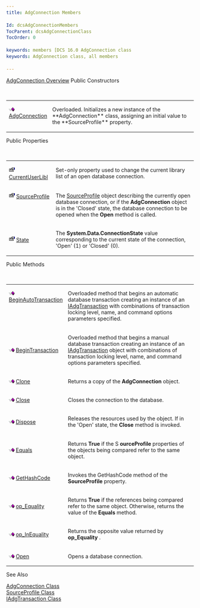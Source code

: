 ```yaml
---
title: AdgConnection Members

Id: dcsAdgConnectionMembers
TocParent: dcsAdgConnectionClass
TocOrder: 0

keywords: members [DCS 16.0 AdgConnection class
keywords: AdgConnection class, all members

---
```


[AdgConnection Overview](dcsAdgConnectionClass.html) 
Public Constructors

<br />

<table class="dtTABLE" id="table4" style="border-spacing: 0px" cellspacing="0" x-use-null-cells="x-use-null-cells">
          <colgroup span="1">
            <col span="1" style="WIDTH: 20%" />
            <col span="1" style="WIDTH: 77.71%" />
          </colgroup>
          <tr valign="top">
            <td colspan="1" rowspan="1">

<img height="11" alt="public property" src="Images/PUBLIC%20METHOD.GIF" width="15" border="0" x-maintain-ratio="TRUE" /> [ AdgConnection](dcsAdgConnectionConstructorsMain.html) 

</td> <td colspan="1" rowspan="1"> <p>Overloaded. Initializes a new instance of the **AdgConnection** class, assigning an initial value to the **SourceProfile** property.
</td>
          </tr>
</table>

Public Properties

<br />

<table class="dtTABLE" id="Table5" style="border-spacing: 0px" cellspacing="0" x-use-null-cells="x-use-null-cells">
          <colgroup span="1">
            <col span="1" style="WIDTH: 20%" />
            <col span="1" style="WIDTH: 70%" />
          </colgroup>
          <tr valign="top">
            <td colspan="1" rowspan="1">

<img height="16" alt="public property" src="Images/property.bmp" width="16" border="0" /> [ CurrentUserLibl](dcsAdgConnectionCurrentUserLiblProperty.html) 
</td>
            <td colspan="1" rowspan="1">

Set-only property used to change the current library list of an open database connection.
</td>
          </tr>
          <tr valign="top">
            <td colspan="1" rowspan="1">

<img height="16" alt="public property" src="Images/property.bmp" width="16" border="0" /> [ SourceProfile](dcsAdgConnectionClassSourceProfileProperty.html) 
</td>
            <td colspan="1" rowspan="1">

The [SourceProfile](dcsSourceProfileClass.html) object describing the currently open database connection, or if the<span> **AdgConnection** </span> object is in the 'Closed' state, the database connection to be opened when the **Open** method is called.
</td>
          </tr>
          <tr>
            <td colspan="1" rowspan="1">

<img height="16" alt="public property" src="Images/property.bmp" width="16" border="0" /> [ State](dcsAdgConnectionClassStateProperty.html) 
</td>
            <td colspan="1" rowspan="1">

The **System.Data.ConnectionState** value corresponding to the current state of the connection, 'Open' (1) or 'Closed' (0).
</td>
          </tr>
</table>

Public Methods

<br />

<table class="dtTABLE" id="table2" style="border-spacing: 0px" cellspacing="0" x-use-null-cells="x-use-null-cells">
          <colgroup span="1">
            <col span="1" style="WIDTH: 20%" />
            <col span="1" style="WIDTH: 70%" />
          </colgroup>
          <tr valign="top">
            <td colspan="1" rowspan="1">

<img height="11" alt="public property" src="Images/PUBLIC%20METHOD.GIF" width="15" border="0" x-maintain-ratio="TRUE" /> [ BeginAutoTransaction](dcsAdgConnectionClassBeginAutoTransactionMethodMain.html) 
</td>
            <td colspan="1" rowspan="1">

Overloaded method that begins an automatic database transaction creating an instance of an [IAdgTransaction](dcsIAdgTransactionClass.html) with combinations of transaction locking level, name, and command options parameters specified.
</td>
          </tr>
          <tr>
            <td colspan="1" rowspan="1">

<img height="11" alt="public property" src="Images/PUBLIC%20METHOD.GIF" width="15" border="0" x-maintain-ratio="TRUE" /> [ BeginTransaction](dcsAdgConnectionClassBeginTransactionMethodMain.html) 
</td>
            <td colspan="1" rowspan="1">

Overloaded method that begins a manual database transaction creating an instance of an [IAdgTransaction](dcsIAdgTransactionClass.html) object with combinations of transaction locking level, name, and command options parameters specified.
</td>
          </tr>
          <tr>
            <td colspan="1" rowspan="1">

<img height="11" alt="public property" src="Images/PUBLIC%20METHOD.GIF" width="15" border="0" x-maintain-ratio="TRUE" /> [ Clone](dcsAdgConnectionClassCloneMethod.html) 
</td>
            <td colspan="1" rowspan="1">

Returns a copy of the **AdgConnection** object.
</td>
          </tr>
          <tr>
            <td colspan="1" rowspan="1">

<img height="11" alt="public property" src="Images/PUBLIC%20METHOD.GIF" width="15" border="0" x-maintain-ratio="TRUE" /> [ Close](dcsAdgConnectionClassCloseMethod.html) 
</td>
            <td colspan="1" rowspan="1">

Closes the connection to the database.
</td>
          </tr>
          <tr>
            <td colspan="1" rowspan="1">

<img height="11" alt="public property" src="Images/PUBLIC%20METHOD.GIF" width="15" border="0" x-maintain-ratio="TRUE" /> [ Dispose](dcsAdgConnectionClassDisposeMethod.html) 
</td>
            <td colspan="1" rowspan="1">

Releases the resources used by the object. If in the 'Open' state, the **Close** method is invoked.
</td>
          </tr>
          <tr>
            <td colspan="1" rowspan="1">

<img height="11" alt="public property" src="Images/PUBLIC%20METHOD.GIF" width="15" border="0" x-maintain-ratio="TRUE" /> [ Equals](dcsAdgConnectionClassEqualsMethod.html) 
</td>
            <td colspan="1" rowspan="1">

Returns **True** if the S **ourceProfile** properties of the objects being compared refer to the same object.
</td>
          </tr>
          <tr>
            <td colspan="1" rowspan="1">

<img height="11" alt="public property" src="Images/PUBLIC%20METHOD.GIF" width="15" border="0" x-maintain-ratio="TRUE" /> [ GetHashCode](dcsAdgConnectionClassGetHashCodeMethod.html) 
</td>
            <td colspan="1" rowspan="1">

Invokes the GetHashCode method of the **SourceProfile** property.
</td>
          </tr>
          <tr>
            <td colspan="1" rowspan="1">

<img height="11" alt="public property" src="Images/PUBLIC%20METHOD.GIF" width="15" border="0" x-maintain-ratio="TRUE" /> [ op_Equality](dcsAdgConnectionclassopEqualityMethod.html) 
</td>
            <td colspan="1" rowspan="1">

Returns **True** if the references being compared refer to the same object. Otherwise, returns the value of the **Equals** method.
</td>
          </tr>
          <tr>
            <td colspan="1" rowspan="1">

<img height="11" alt="public property" src="Images/PUBLIC%20METHOD.GIF" width="15" border="0" x-maintain-ratio="TRUE" /> [ op_InEquality](dcsAdgConnectionClassopInequalityMethod.html) 
</td>
            <td colspan="1" rowspan="1">

Returns the opposite value returned by **op_Equality** .
</td>
          </tr>
          <tr>
            <td colspan="1" rowspan="1">

<img height="11" alt="public property" src="Images/PUBLIC%20METHOD.GIF" width="15" border="0" x-maintain-ratio="TRUE" /> [ Open](dcsAdgConnectionClassOpenMethod.html) 
</td>
            <td colspan="1" rowspan="1">

Opens a database connection.
</td>
          </tr>
</table>

See Also

[AdgConnection Class](dcsAdgConnectionClass.html) <br /> [SourceProfile Class](dcsSourceProfileClass.html) <br /> [IAdgTransaction Class](dcsIAdgTransactionClass.html) 
